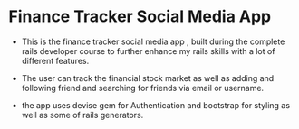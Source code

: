 # Finance Tracker Social Media App

* This is the finance tracker social media app , built during the complete rails developer course to further enhance my rails skills with a lot of different features.

* The user can track the financial stock market as well as adding and following friend and searching for friends via email or username.

* the app uses devise gem for Authentication and bootstrap for styling as well as some of rails generators.
